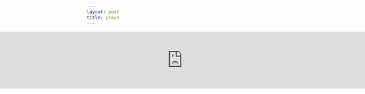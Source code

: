 ```yaml
---
layout: post
title: prova
---
```


 <iframe src="https://danieleparimbelli95.github.io/MVP.html" style="position: absolute; left: 0; width: 100%; border: 0"></iframe>
